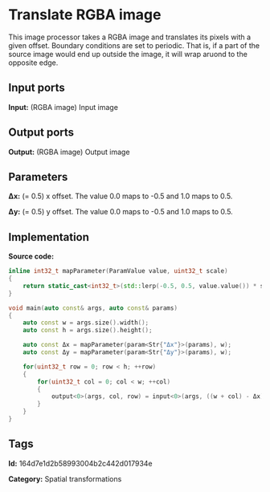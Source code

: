 # Translate RGBA image

This image processor takes a RGBA image and translates its pixels with a given offset. Boundary conditions are set to periodic. That is, if a part of the source image would end up outside the image, it will wrap aruond to the opposite edge.

## Input ports

__Input:__ (RGBA image) Input image

## Output ports

__Output:__ (RGBA image) Output image

## Parameters

__Δx:__ (= 0.5) x offset. The value 0.0 maps to -0.5 and 1.0 maps to 0.5.

__Δy:__ (= 0.5) y offset. The value 0.0 maps to -0.5 and 1.0 maps to 0.5.

## Implementation

__Source code:__ 

```c++
inline int32_t mapParameter(ParamValue value, uint32_t scale)
{
	return static_cast<int32_t>(std::lerp(-0.5, 0.5, value.value()) * scale);
}

void main(auto const& args, auto const& params)
{
	auto const w = args.size().width();
	auto const h = args.size().height();

	auto const Δx = mapParameter(param<Str{"Δx"}>(params), w);
	auto const Δy = mapParameter(param<Str{"Δy"}>(params), w);

	for(uint32_t row = 0; row < h; ++row)
	{
		for(uint32_t col = 0; col < w; ++col)
		{
			output<0>(args, col, row) = input<0>(args, ((w + col) - Δx) % w, ((h + row) + Δy) % h);
		}
	}
}
```

## Tags

__Id:__ 164d7e1d2b58993004b2c442d017934e

__Category:__ Spatial transformations